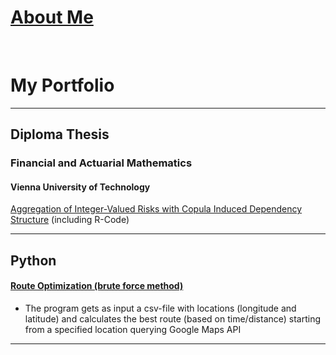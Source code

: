 # [About Me](/about_me)

<br>

# My Portfolio

---

## Diploma Thesis

### Financial and Actuarial Mathematics
#### Vienna University of Technology

[Aggregation of Integer-Valued Risks with Copula Induced Dependency Structure](/diploma_thesis) (including R-Code)

---

## Python

#### [Route Optimization (brute force method)](/diploma_thesis)
- The program gets as input a csv-file with locations (longitude and latitude) and calculates the best route (based on time/distance) starting from a specified location querying Google Maps API

---
